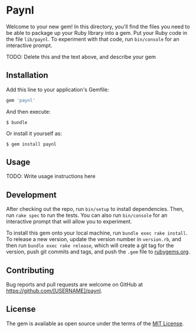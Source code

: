# Paynl

Welcome to your new gem! In this directory, you'll find the files you need to be able to package up your Ruby library into a gem. Put your Ruby code in the file `lib/paynl`. To experiment with that code, run `bin/console` for an interactive prompt.

TODO: Delete this and the text above, and describe your gem

## Installation

Add this line to your application's Gemfile:

```ruby
gem 'paynl'
```

And then execute:

    $ bundle

Or install it yourself as:

    $ gem install paynl

## Usage

TODO: Write usage instructions here

## Development

After checking out the repo, run `bin/setup` to install dependencies. Then, run `rake spec` to run the tests. You can also run `bin/console` for an interactive prompt that will allow you to experiment.

To install this gem onto your local machine, run `bundle exec rake install`. To release a new version, update the version number in `version.rb`, and then run `bundle exec rake release`, which will create a git tag for the version, push git commits and tags, and push the `.gem` file to [rubygems.org](https://rubygems.org).

## Contributing

Bug reports and pull requests are welcome on GitHub at https://github.com/[USERNAME]/paynl.


## License

The gem is available as open source under the terms of the [MIT License](http://opensource.org/licenses/MIT).

